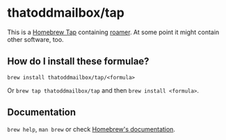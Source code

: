 # thatoddmailbox/tap
This is a [Homebrew Tap](https://docs.brew.sh/Taps) containing [roamer](https://github.com/thatoddmaibox/roamer). At some point it might contain other software, too.

## How do I install these formulae?
`brew install thatoddmailbox/tap/<formula>`

Or `brew tap thatoddmailbox/tap` and then `brew install <formula>`.

## Documentation
`brew help`, `man brew` or check [Homebrew's documentation](https://docs.brew.sh).
